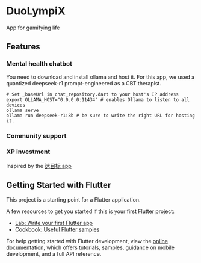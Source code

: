 # DuoLympiX
App for gamifying life

## Features
### Mental health chatbot
You need to download and install ollama and host it. For this app, we used a quantized deepseek-r1 prompt-engineered as a CBT therapist. 
```
# Set _baseUrl in chat_repository.dart to your host's IP address
export OLLAMA_HOST="0.0.0.0:11434" # enables Ollama to listen to all devices
ollama serve
ollama run deepseek-r1:8b # be sure to write the right URL for hosting it. 
```

### Community support

### XP investment
Inspired by the [达目标 app](http://www.yoobingo.com/)


## Getting Started with Flutter

This project is a starting point for a Flutter application.

A few resources to get you started if this is your first Flutter project:

- [Lab: Write your first Flutter app](https://docs.flutter.dev/get-started/codelab)
- [Cookbook: Useful Flutter samples](https://docs.flutter.dev/cookbook)

For help getting started with Flutter development, view the
[online documentation](https://docs.flutter.dev/), which offers tutorials,
samples, guidance on mobile development, and a full API reference.
